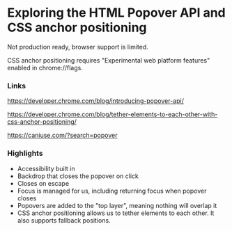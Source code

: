 # Exploring the HTML Popover API and CSS anchor positioning

Not production ready, browser support is limited.

CSS anchor positioning requires "Experimental web platform features" enabled in chrome://flags.

### Links
https://developer.chrome.com/blog/introducing-popover-api/

https://developer.chrome.com/blog/tether-elements-to-each-other-with-css-anchor-positioning/

https://caniuse.com/?search=popover


### Highlights

-   Accessibility built in
-   Backdrop that closes the popover on click
-   Closes on escape
-   Focus is managed for us, including returning focus when popover closes
-   Popovers are added to the "top layer", meaning nothing will overlap it
-   CSS anchor positioning allows us to tether elements to each other. It also supports fallback positions.
